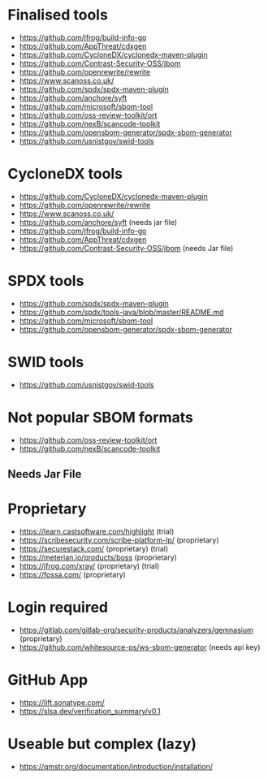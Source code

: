 # Finalised tools
- https://github.com/jfrog/build-info-go
- https://github.com/AppThreat/cdxgen
- https://github.com/CycloneDX/cyclonedx-maven-plugin
- https://github.com/Contrast-Security-OSS/jbom
- https://github.com/openrewrite/rewrite
- https://www.scanoss.co.uk/
- https://github.com/spdx/spdx-maven-plugin
- https://github.com/anchore/syft
- https://github.com/microsoft/sbom-tool
- https://github.com/oss-review-toolkit/ort
- https://github.com/nexB/scancode-toolkit
- https://github.com/opensbom-generator/spdx-sbom-generator
- https://github.com/usnistgov/swid-tools

# CycloneDX tools
- https://github.com/CycloneDX/cyclonedx-maven-plugin
- https://github.com/openrewrite/rewrite
- https://www.scanoss.co.uk/
- https://github.com/anchore/syft (needs jar file)
- https://github.com/jfrog/build-info-go
- https://github.com/AppThreat/cdxgen
- https://github.com/Contrast-Security-OSS/jbom (needs Jar file)

# SPDX tools

- https://github.com/spdx/spdx-maven-plugin
- https://github.com/spdx/tools-java/blob/master/README.md
- https://github.com/microsoft/sbom-tool
- https://github.com/opensbom-generator/spdx-sbom-generator

# SWID tools

- https://github.com/usnistgov/swid-tools

# Not popular SBOM formats

- https://github.com/oss-review-toolkit/ort
- https://github.com/nexB/scancode-toolkit

## Needs Jar File

# Proprietary
- https://learn.castsoftware.com/highlight (trial)
- https://scribesecurity.com/scribe-platform-lp/ (proprietary)
- https://securestack.com/ (proprietary) (trial)
- https://meterian.io/products/boss (proprietary)
- https://jfrog.com/xray/ (proprietary) (trial)
- https://fossa.com/ (proprietary)


# Login required

- https://gitlab.com/gitlab-org/security-products/analyzers/gemnasium (proprietary)
- https://github.com/whitesource-ps/ws-sbom-generator (needs api key)

# GitHub App

- https://lift.sonatype.com/
- https://slsa.dev/verification_summary/v0.1

# Useable but complex (lazy)

- https://qmstr.org/documentation/introduction/installation/
